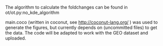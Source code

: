 The algorithm to calculate the foldchanges can be found in ot/ot.py:no_kde_algorithm

main.coco (written in coconut, see http://coconut-lang.org/ ) was used to generate the figures, but currently depends on (uncommitted files) to get the data. The code will be adapted to work with the GEO dataset and uploaded.

